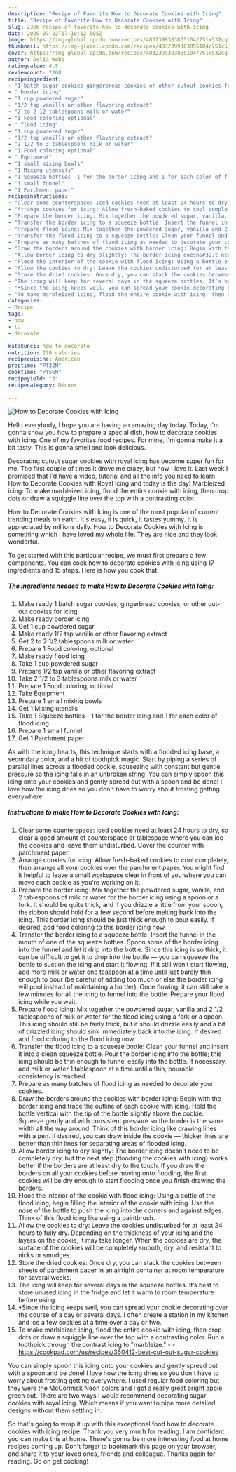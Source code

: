 ```yaml
---
description: "Recipe of Favorite How to Decorate Cookies with Icing"
title: "Recipe of Favorite How to Decorate Cookies with Icing"
slug: 2386-recipe-of-favorite-how-to-decorate-cookies-with-icing
date: 2020-07-22T17:10:12.605Z
image: https://img-global.cpcdn.com/recipes/4832399383855104/751x532cq70/how-to-decorate-cookies-with-icing-recipe-main-photo.jpg
thumbnail: https://img-global.cpcdn.com/recipes/4832399383855104/751x532cq70/how-to-decorate-cookies-with-icing-recipe-main-photo.jpg
cover: https://img-global.cpcdn.com/recipes/4832399383855104/751x532cq70/how-to-decorate-cookies-with-icing-recipe-main-photo.jpg
author: Delia Webb
ratingvalue: 4.5
reviewcount: 2268
recipeingredient:
- "1 batch sugar cookies gingerbread cookies or other cutout cookies for icing"
- " border icing"
- "1 cup powdered sugar"
- "1/2 tsp vanilla or other flavoring extract"
- "2 to 2 12 tablespoons milk or water"
- "1 Food coloring optional"
- " flood icing"
- "1 cup powdered sugar"
- "1/2 tsp vanilla or other flavoring extract"
- "2 1/2 to 3 tablespoons milk or water"
- "1 Food coloring optional"
- " Equipment"
- "1 small mixing bowls"
- "1 Mixing utensils"
- "1 Squeeze bottles  1 for the border icing and 1 for each color of flood icing"
- "1 small funnel"
- "1 Parchment paper"
recipeinstructions:
- "Clear some counterspace: Iced cookies need at least 24 hours to dry, so clear a good amount of counterspace or tablespace where you can ice the cookies and leave them undisturbed. Cover the counter with parchment paper."
- "Arrange cookies for icing: Allow fresh-baked cookies to cool completely, then arrange all your cookies over the parchment paper. You might find it helpful to leave a small workspace clear in front of you where you can move each cookie as you’re working on it."
- "Prepare the border icing: Mix together the powdered sugar, vanilla, and 2 tablespoons of milk or water for the border icing using a spoon or a fork. It should be quite thick, and if you drizzle a little from your spoon, the ribbon should hold for a few second before melting back into the icing. This border icing should be just thick enough to pour easily. If desired, add food coloring to this border icing now."
- "Transfer the border icing to a squeeze bottle: Insert the funnel in the mouth of one of the squeeze bottles. Spoon some of the border icing into the funnel and let it drip into the bottle. Since this icing is so thick, it can be difficult to get it to drop into the bottle — you can squeeze the bottle to suction the icing and start it flowing. If it still won’t start flowing, add more milk or water one teaspoon at a time until just barely thin enough to pour (be careful of adding too much or else the border icing will pool instead of maintaining a border). Once flowing, it can still take a few minutes for all the icing to funnel into the bottle. Prepare your flood icing while you wait."
- "Prepare flood icing: Mix together the powdered sugar, vanilla and 2 1/2 tablespoons of milk or water for the flood icing using a fork or a spoon. This icing should still be fairly thick, but it should drizzle easily and a bit of drizzled icing should sink immediately back into the icing. If desired add food coloring to the flood icing now."
- "Transfer the flood icing to a squeeze bottle: Clean your funnel and insert it into a clean squeeze bottle. Pour the border icing into the bottle; this icing should be thin enough to funnel easily into the bottle. If necessary, add milk or water 1 tablespoon at a time until a thin, pourable consistency is reached."
- "Prepare as many batches of flood icing as needed to decorate your cookies."
- "Draw the borders around the cookies with border icing: Begin with the border icing and trace the outline of each cookie with icing. Hold the bottle vertical with the tip of the bottle slightly above the cookie. Squeeze gently and with consistent pressure so the border is the same width all the way around. Think of this border icing like drawing lines with a pen. If desired, you can draw inside the cookie — thicker lines are better than thin lines for separating areas of flooded icing."
- "Allow border icing to dry slightly: The border icing doesn&#39;t need to be completely dry, but the next step (flooding the cookies with icing) works better if the borders are at least dry to the touch. If you draw the borders on all your cookies before moving onto flooding, the first cookies will be dry enough to start flooding once you finish drawing the borders."
- "Flood the interior of the cookie with flood icing: Using a bottle of the flood icing, begin filling the interior of the cookie with icing. Use the nose of the bottle to push the icing into the corners and against edges. Think of this flood icing like using a paintbrush."
- "Allow the cookies to dry: Leave the cookies undisturbed for at least 24 hours to fully dry. Depending on the thickness of your icing and the layers on the cookie, it may take longer. When the cookies are dry, the surface of the cookies will be completely smooth, dry, and resistant to nicks or smudges."
- "Store the dried cookies: Once dry, you can stack the cookies between sheets of parchment paper in an airtight container at room temperature for several weeks."
- "The icing will keep for several days in the squeeze bottles. It’s best to store unused icing in the fridge and let it warm to room temperature before using."
- "•Since the icing keeps well, you can spread your cookie decorating over the course of a day or several days. I often create a station in my kitchen and ice a few cookies at a time over a day or two."
- "To make marbleized icing, flood the entire cookie with icing, then drop dots or draw a squiggle line over the top with a contrasting color. Run a toothpick through the contrast icing to &#34;marbleize.&#34;  https://cookpad.com/us/recipes/360412-best-cut-out-sugar-cookies"
categories:
- Recipe
tags:
- how
- to
- decorate

katakunci: how to decorate 
nutrition: 270 calories
recipecuisine: American
preptime: "PT32M"
cooktime: "PT56M"
recipeyield: "3"
recipecategory: Dinner

---
```



![How to Decorate Cookies with Icing](https://img-global.cpcdn.com/recipes/4832399383855104/751x532cq70/how-to-decorate-cookies-with-icing-recipe-main-photo.jpg)

Hello everybody, I hope you are having an amazing day today. Today, I'm gonna show you how to prepare a special dish, how to decorate cookies with icing. One of my favorites food recipes. For mine, I'm gonna make it a bit tasty. This is gonna smell and look delicious.

Decorating cutout sugar cookies with royal icing has become super fun for me. The first couple of times it drove me crazy, but now I love it. Last week I promised that I&#39;d have a video, tutorial and all the info you need to learn How to Decorate Cookies with Royal Icing and today is the day! Marbleized icing: To make marbleized icing, flood the entire cookie with icing, then drop dots or draw a squiggle line over the top with a contrasting color.

How to Decorate Cookies with Icing is one of the most popular of current trending meals on earth. It's easy, it is quick, it tastes yummy. It is appreciated by millions daily. How to Decorate Cookies with Icing is something which I have loved my whole life. They are nice and they look wonderful.


To get started with this particular recipe, we must first prepare a few components. You can cook how to decorate cookies with icing using 17 ingredients and 15 steps. Here is how you cook that.

<!--inarticleads1-->

##### The ingredients needed to make How to Decorate Cookies with Icing:

1. Make ready 1 batch sugar cookies, gingerbread cookies, or other cut-out cookies for icing
1. Make ready  border icing
1. Get 1 cup powdered sugar
1. Make ready 1/2 tsp vanilla or other flavoring extract
1. Get 2 to 2 1/2 tablespoons milk or water
1. Prepare 1 Food coloring, optional
1. Make ready  flood icing
1. Take 1 cup powdered sugar
1. Prepare 1/2 tsp vanilla or other flavoring extract
1. Take 2 1/2 to 3 tablespoons milk or water
1. Prepare 1 Food coloring, optional
1. Take  Equipment
1. Prepare 1 small mixing bowls
1. Get 1 Mixing utensils
1. Take 1 Squeeze bottles - 1 for the border icing and 1 for each color of flood icing
1. Prepare 1 small funnel
1. Get 1 Parchment paper


As with the icing hearts, this technique starts with a flooded icing base, a secondary color, and a bit of toothpick magic. Start by piping a series of parallel lines across a flooded cookie, squeezing with constant but gentle pressure so the icing falls in an unbroken string. You can simply spoon this icing onto your cookies and gently spread out with a spoon and be done! I love how the icing dries so you don&#39;t have to worry about frosting getting everywhere. 

<!--inarticleads2-->

##### Instructions to make How to Decorate Cookies with Icing:

1. Clear some counterspace: Iced cookies need at least 24 hours to dry, so clear a good amount of counterspace or tablespace where you can ice the cookies and leave them undisturbed. Cover the counter with parchment paper.
1. Arrange cookies for icing: Allow fresh-baked cookies to cool completely, then arrange all your cookies over the parchment paper. You might find it helpful to leave a small workspace clear in front of you where you can move each cookie as you’re working on it.
1. Prepare the border icing: Mix together the powdered sugar, vanilla, and 2 tablespoons of milk or water for the border icing using a spoon or a fork. It should be quite thick, and if you drizzle a little from your spoon, the ribbon should hold for a few second before melting back into the icing. This border icing should be just thick enough to pour easily. If desired, add food coloring to this border icing now.
1. Transfer the border icing to a squeeze bottle: Insert the funnel in the mouth of one of the squeeze bottles. Spoon some of the border icing into the funnel and let it drip into the bottle. Since this icing is so thick, it can be difficult to get it to drop into the bottle — you can squeeze the bottle to suction the icing and start it flowing. If it still won’t start flowing, add more milk or water one teaspoon at a time until just barely thin enough to pour (be careful of adding too much or else the border icing will pool instead of maintaining a border). Once flowing, it can still take a few minutes for all the icing to funnel into the bottle. Prepare your flood icing while you wait.
1. Prepare flood icing: Mix together the powdered sugar, vanilla and 2 1/2 tablespoons of milk or water for the flood icing using a fork or a spoon. This icing should still be fairly thick, but it should drizzle easily and a bit of drizzled icing should sink immediately back into the icing. If desired add food coloring to the flood icing now.
1. Transfer the flood icing to a squeeze bottle: Clean your funnel and insert it into a clean squeeze bottle. Pour the border icing into the bottle; this icing should be thin enough to funnel easily into the bottle. If necessary, add milk or water 1 tablespoon at a time until a thin, pourable consistency is reached.
1. Prepare as many batches of flood icing as needed to decorate your cookies.
1. Draw the borders around the cookies with border icing: Begin with the border icing and trace the outline of each cookie with icing. Hold the bottle vertical with the tip of the bottle slightly above the cookie. Squeeze gently and with consistent pressure so the border is the same width all the way around. Think of this border icing like drawing lines with a pen. If desired, you can draw inside the cookie — thicker lines are better than thin lines for separating areas of flooded icing.
1. Allow border icing to dry slightly: The border icing doesn&#39;t need to be completely dry, but the next step (flooding the cookies with icing) works better if the borders are at least dry to the touch. If you draw the borders on all your cookies before moving onto flooding, the first cookies will be dry enough to start flooding once you finish drawing the borders.
1. Flood the interior of the cookie with flood icing: Using a bottle of the flood icing, begin filling the interior of the cookie with icing. Use the nose of the bottle to push the icing into the corners and against edges. Think of this flood icing like using a paintbrush.
1. Allow the cookies to dry: Leave the cookies undisturbed for at least 24 hours to fully dry. Depending on the thickness of your icing and the layers on the cookie, it may take longer. When the cookies are dry, the surface of the cookies will be completely smooth, dry, and resistant to nicks or smudges.
1. Store the dried cookies: Once dry, you can stack the cookies between sheets of parchment paper in an airtight container at room temperature for several weeks.
1. The icing will keep for several days in the squeeze bottles. It’s best to store unused icing in the fridge and let it warm to room temperature before using.
1. •Since the icing keeps well, you can spread your cookie decorating over the course of a day or several days. I often create a station in my kitchen and ice a few cookies at a time over a day or two.
1. To make marbleized icing, flood the entire cookie with icing, then drop dots or draw a squiggle line over the top with a contrasting color. Run a toothpick through the contrast icing to &#34;marbleize.&#34; -  - https://cookpad.com/us/recipes/360412-best-cut-out-sugar-cookies


You can simply spoon this icing onto your cookies and gently spread out with a spoon and be done! I love how the icing dries so you don&#39;t have to worry about frosting getting everywhere. I used regular food coloring but they were the McCormick Neon colors and I got a really great bright apple green out. There are two ways I would recommend decorating sugar cookies with royal icing. Which means if you want to pipe more detailed designs without them settling in. 

So that's going to wrap it up with this exceptional food how to decorate cookies with icing recipe. Thank you very much for reading. I am confident you can make this at home. There's gonna be more interesting food at home recipes coming up. Don't forget to bookmark this page on your browser, and share it to your loved ones, friends and colleague. Thanks again for reading. Go on get cooking!
